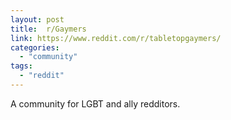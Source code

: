 ```yaml
---
layout: post
title:  r/Gaymers
link: https://www.reddit.com/r/tabletopgaymers/
categories: 
  - "community"
tags:
  - "reddit"
---
```


A community for LGBT and ally redditors.
